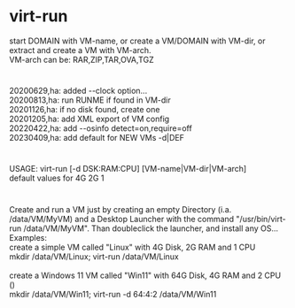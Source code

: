 # virt-run
start DOMAIN with VM-name, or
create a VM/DOMAIN with VM-dir, or
extract and create a VM with VM-arch.<br>
VM-arch can be: RAR,ZIP,TAR,OVA,TGZ
# 
20200629,ha: added --clock option...<br>
20200813,ha: run RUNME if found in VM-dir<br>
20201126,ha: if no disk found, create one<br>
20201205,ha: add XML export of VM config<br>
20220422,ha: add --osinfo detect=on,require=off<br>
20230409,ha: add default for NEW VMs -d|DEF<br>
# 
USAGE: virt-run [-d DSK:RAM:CPU] [VM-name|VM-dir|VM-arch]<br>
default values for   4G  2G   1
# 
Create and run a VM just by creating an empty Directory (i.a. /data/VM/MyVM) and a Desktop Launcher with the command "/usr/bin/virt-run /data/VM/MyVM". Than doubleclick the launcher, and install any OS... <br>
Examples:<br>
create a simple VM called "Linux" with 4G Disk, 2G RAM and 1 CPU<br>
  mkdir /data/VM/Linux; virt-run /data/VM/Linux<br><br>
create a Windows 11 VM called "Win11" with 64G Disk, 4G RAM and 2 CPU ()<br>
    mkdir /data/VM/Win11; virt-run -d 64:4:2 /data/VM/Win11
